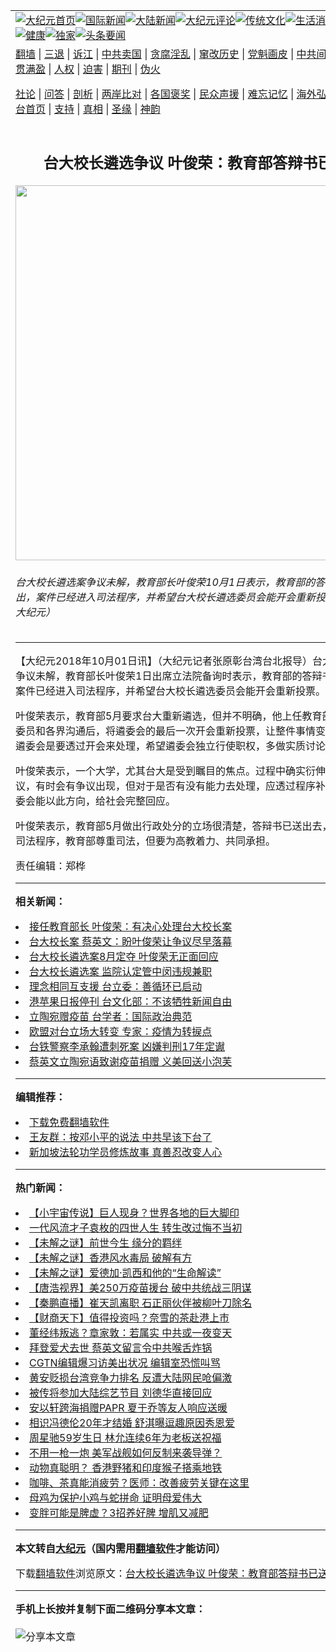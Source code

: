 <a name="1" id="1" target="_blank"></a><span id="1"></span>
<table align=center border="0"><tr><td colspan="2" VALIGN=TOP><a href="https://github.com/wtyoso3338/djy/blob/master/gb/nf1351518.md#1"><img src="https://raw.githubusercontent.com/wtyoso3338/www/master/t/djy/1.jpg" title="大纪元首页" alt="大纪元首页"></a><a href="https://github.com/wtyoso3338/djy/blob/master/gb/n24hr.md#1"><img src="https://raw.githubusercontent.com/wtyoso3338/www/master/t/djy/3.jpg" title="国际新闻" alt="国际新闻"></a><a href="https://github.com/wtyoso3338/djy/blob/master/gb/nsc413.md#1"><img src="https://raw.githubusercontent.com/wtyoso3338/www/master/t/djy/4.jpg" title="大陆新闻" alt="大陆新闻"></a><a href="https://github.com/wtyoso3338/djy/blob/master/gb/news392.md#1"><img src="https://raw.githubusercontent.com/wtyoso3338/www/master/t/djy/5.jpg" title="大纪元评论" alt="大纪元评论"></a><a href="https://github.com/wtyoso3338/djy/blob/master/gb/news2007.md#1"><img src="https://raw.githubusercontent.com/wtyoso3338/www/master/t/djy/6.jpg" title="传统文化" alt="传统文化"></a><a href="https://github.com/wtyoso3338/djy/blob/master/gb/news2008.md#1"><img src="https://raw.githubusercontent.com/wtyoso3338/www/master/t/djy/7.jpg" title="生活消费" alt="生活消费"></a><a href="https://github.com/wtyoso3338/djy/blob/master/gb/ncyule.md#1"><img src="https://raw.githubusercontent.com/wtyoso3338/www/master/t/djy/8.jpg" title="娱乐休闲" alt="娱乐休闲"></a><a href="https://github.com/wtyoso3338/djy/blob/master/gb/nsc1002.md#1"><img src="https://raw.githubusercontent.com/wtyoso3338/www/master/t/djy/9.jpg" title="健康" alt="健康"></a><a href="https://github.com/wtyoso3338/djy/blob/master/gb/nf6092.md#1"><img src="https://raw.githubusercontent.com/wtyoso3338/www/master/t/djy/10a.jpg" title="独家" alt="独家"></a><a href="https://github.com/wtyoso3338/djy/blob/master/gb/nf4514.md#1"><img src="https://raw.githubusercontent.com/wtyoso3338/www/master/t/djy/12a.jpg" title="头条要闻" alt="头条要闻"></a></td></tr>
<tr><td colspan="2" VALIGN=TOP><a target="_blank" href="https://github.com/wtyoso3338/www/blob/master/README.md?zsrh#1">翻墙</a> | <a target="_blank" href="https://github.com/wtyoso3338/djy/blob/master/gb/nf5657.md#1">三退</a> | <a target="_blank" href="https://github.com/wtyoso3338/djy/blob/master/gb/nf6124.md#1">诉江</a> | <a target="_blank" href="https://github.com/wtyoso3338/djy/blob/master/gb/nf1176117.md#1">中共卖国</a> | <a target="_blank" href="https://github.com/wtyoso3338/djy/blob/master/gb/nf5773.md#1">贪腐淫乱</a> | <a target="_blank" href="https://github.com/wtyoso3338/djy/blob/master/gb/nf1176115.md#1">窜改历史</a> | <a target="_blank" href="https://github.com/wtyoso3338/djy/blob/master/gb/nf1176107.md#1">党魁画皮</a> | <a target="_blank" href="https://github.com/wtyoso3338/djy/blob/master/gb/nf1320400.md#1">中共间谍</a> | <a target="_blank" href="https://github.com/wtyoso3338/djy/blob/master/gb/nf1176114.md#1">破坏传统</a> | <a target="_blank" href="https://github.com/wtyoso3338/ntdtv/blob/master/gb/prog447_1.md#1">恶贯满盈</a> | <a target="_blank" href="https://github.com/wtyoso3338/djy/blob/master/gb/ncid278.md#1">人权</a> | <a target="_blank" href="https://github.com/wtyoso3338/djy/blob/master/gb/nf1176111.md#1">迫害</a> | <a target="_blank" href="https://gitlab.com/szzdlab/mh-qikan/blob/master/README.md#1">期刊</a> | <a target="_blank" href="https://github.com/wtyoso3338/djy/blob/master/gb/nf5562.md#1">伪火</a></p><p><a target="_blank" href="https://github.com/wtyoso3338/djy/blob/master/gb/9p.md#1">社论</a> | <a target="_blank" href="https://github.com/wtyoso3338/djy/blob/master/gb/nf4378.md#1">问答</a> | <a target="_blank" href="https://github.com/wtyoso3338/djy/blob/master/gb/nf5792.md#1">剖析</a> | <a target="_blank" href="https://github.com/wtyoso3338/djy/blob/master/gb/nf5735.md#1">两岸比对</a> | <a target="_blank" href="https://github.com/wtyoso3338/djy/blob/master/gb/nf6119.md#1">各国褒奖</a> | <a target="_blank" href="https://github.com/wtyoso3338/djy/blob/master/gb/nf6120.md#1">民众声援</a> | <a target="_blank" href="https://github.com/wtyoso3338/djy/blob/master/gb/nf1188594.md#1">难忘记忆</a> | <a target="_blank" href="https://github.com/wtyoso3338/djy/blob/master/gb/nf3180.md#1">海外弘传</a> | <a target="_blank" href="https://github.com/wtyoso3338/djy/blob/master/gb/nf5410.md#1">万人上访</a> | <a target="_blank" href="https://github.com/wtyoso3338/www/blob/master/README.md?zsrh#1">平台首页</a> | <a target="_blank" href="https://github.com/wtyoso3338/djy/blob/master/gb/nf4386.md#1">支持</a> | <a target="_blank" href="https://github.com/wtyoso3338/djy/blob/master/gb/nf4389.md#1">真相</a> | <a target="_blank" href="https://github.com/wtyoso3338/djy/blob/master/gb/nf5790.md#1">圣缘</a> | <a target="_blank" href="https://github.com/wtyoso3338/djy/blob/master/gb/nf4786.md#1">神韵</a></td></tr>
<tr><td VALIGN=TOP width="626"><h2 align=center>台大校长遴选争议 叶俊荣：教育部答辩书已送出</h2>
<img width="600" src="https://i.epochtimes.com/assets/uploads/2018/10/PO_X8925-600x400.jpg" />
<h6>台大校长遴选案争议未解，教育部长叶俊荣10月1日表示，教育部的答辩书已经送出，案件已经进入司法程序，并希望台大校长遴选委员会能开会重新投票。（陈柏州／大纪元）
</h6>
<hr>
<p>【大纪元2018年10月01日讯】（大纪元记者张原彰台湾台北报导）<ahref="https://github.com/wtyoso3338/djy/blob/master/gb/tag/%E5%8F%B0%E5%A4%A7%E6%A0%A1%E9%95%BF.md#1">台大校长</a><ahref="https://github.com/wtyoso3338/djy/blob/master/gb/tag/%E9%81%B4%E9%80%89.md#1">遴选</a>案争议未解，教育部长<ahref="https://github.com/wtyoso3338/djy/blob/master/gb/tag/%E5%8F%B6%E4%BF%8A%E8%8D%A3.md#1">叶俊荣</a>1日出席立法院备询时表示，教育部的答辩书已经送出，案件已经进入司法程序，并希望<ahref="https://github.com/wtyoso3338/djy/blob/master/gb/tag/%E5%8F%B0%E5%A4%A7%E6%A0%A1%E9%95%BF.md#1">台大校长</a><ahref="https://github.com/wtyoso3338/djy/blob/master/gb/tag/%E9%81%B4%E9%80%89.md#1">遴选</a>委员会能开会重新投票。</p>
<p><ahref="https://github.com/wtyoso3338/djy/blob/master/gb/tag/%E5%8F%B6%E4%BF%8A%E8%8D%A3.md#1">叶俊荣</a>表示，教育部5月要求台大重新遴选，但并不明确，他上任教育部长，与遴选委员和各界沟通后，将遴委会的最后一次开会重新投票，让整件事情变得更具体，但遴委会是要透过开会来处理，希望遴委会独立行使职权，多做实质讨论。</p>
<p>叶俊荣表示，一个大学，尤其台大是受到瞩目的焦点。过程中确实衍伸程序上的争议，有时会有争议出现，但对于是否有没有能力去处理，应透过程序补正，，台大和遴委会能以此方向，给社会完整回应。</p>
<p>叶俊荣表示，教育部5月做出行政处分的立场很清楚，答辩书已送出去，之后还是有司法程序，教育部尊重司法，但要为高教着力、共同承担。</p>
<p>责任编辑：郑桦</p>

<hr>


<strong>相关新闻：</strong>
<li><a href="https://github.com/wtyoso3338/djy/blob/master/gb/18/7/12/n10556883.md#1">接任教育部长 叶俊荣：有决心处理台大校长案</a></li>
<li><a href="https://github.com/wtyoso3338/djy/blob/master/gb/18/7/23/n10583716.md#1">台大校长案  蔡英文：盼叶俊荣让争议尽早落幕</a></li>
<li><a href="https://github.com/wtyoso3338/djy/blob/master/gb/18/8/3/n10612697.md#1">台大校长遴选案8月定夺  叶俊荣无正面回应</a></li>
<li><a href="https://github.com/wtyoso3338/djy/blob/master/gb/18/8/16/n10643390.md#1">台大校长遴选案 监院认定管中闵违规兼职</a></li>
<li><a href="https://github.com/wtyoso3338/djy/blob/master/gb/21/6/23/n13041744.md#1">理念相同互支援  台立委：善循环已启动</a></li>
<li><a href="https://github.com/wtyoso3338/djy/blob/master/gb/21/6/23/n13041746.md#1">港苹果日报停刊 台文化部：不该牺牲新闻自由</a></li>
<li><a href="https://github.com/wtyoso3338/djy/blob/master/gb/21/6/23/n13041748.md#1">立陶宛赠疫苗 台学者：国际政治典范</a></li>
<li><a href="https://github.com/wtyoso3338/djy/blob/master/gb/21/6/23/n13041367.md#1">欧盟对台立场大转变   专家：疫情为转捩点</a></li>
<li><a href="https://github.com/wtyoso3338/djy/blob/master/gb/21/6/23/n13041101.md#1">台铁警察李承翰遭刺死案 凶嫌判刑17年定谳</a></li>
<li><a href="https://github.com/wtyoso3338/djy/blob/master/gb/21/6/23/n13041035.md#1">蔡英文立陶宛语致谢疫苗捐赠 义美回送小泡芙</a></li>
<hr>


<strong>编辑推荐：</strong>
<li><a href="https://github.com/wtyoso3338/www/blob/master/README.md?dfh#1" target="_blank">下载免费翻墙软件</a></li><li><a href="https://github.com/tsiac2612/djy/blob/master/gb/19/2/18/n11052730.md#1" target="_blank">王友群：按邓小平的说法 中共早该下台了</a></li><li><a href="https://github.com/tsiac2612/djy/blob/master/gb/19/1/1/n10946163.md#1" target="_blank">新加坡法轮功学员修炼故事 真善忍改变人心</a></li>
<hr>

<strong>热门新闻：</strong>
<li><a href="https://github.com/wtyoso3338/djy/blob/master/gb/21/6/14/n13021756.md#1">【小宇宙传说】巨人现身？世界各地的巨大脚印</a></li>
<li><a href="https://github.com/wtyoso3338/djy/blob/master/gb/21/6/10/n13011671.md#1">一代风流才子袁枚的四世人生 转生改过悔不当初</a></li>
<li><a href="https://github.com/wtyoso3338/djy/blob/master/gb/21/6/15/n13023853.md#1">【未解之谜】前世今生 缘分的羁绊</a></li>
<li><a href="https://github.com/wtyoso3338/djy/blob/master/gb/21/6/17/n13028994.md#1">【未解之谜】香港风水毒局 破解有方</a></li>
<li><a href="https://github.com/wtyoso3338/djy/blob/master/gb/21/6/17/n13029141.md#1">【未解之谜】爱德加·凯西和他的“生命解读”</a></li>
<li><a href="https://github.com/wtyoso3338/djy/blob/master/gb/21/6/22/n13039409.md#1">【唐浩视界】美250万疫苗援台 破中共统战三阴谋</a></li>
<li><a href="https://github.com/wtyoso3338/djy/blob/master/gb/21/6/22/n13040325.md#1">【秦鹏直播】崔天凯离职 石正丽伙伴被柳叶刀除名</a></li>
<li><a href="https://github.com/wtyoso3338/djy/blob/master/gb/21/6/22/n13040132.md#1">【财商天下】值得投资吗？奈雪的茶赴港上市</a></li>
<li><a href="https://github.com/wtyoso3338/djy/blob/master/gb/21/6/21/n13037328.md#1">董经纬叛逃？章家敦：若属实 中共或一夜变天</a></li>
<li><a href="https://github.com/wtyoso3338/djy/blob/master/gb/21/6/21/n13035669.md#1">拜登爱犬去世 蔡英文留言令中共喉舌炸锅</a></li>
<li><a href="https://github.com/wtyoso3338/djy/blob/master/gb/21/6/21/n13037165.md#1">CGTN编辑爆习访美出状况 编辑室恐慌叫骂</a></li>
<li><a href="https://github.com/wtyoso3338/djy/blob/master/gb/21/6/21/n13037820.md#1">黄安贬损台湾竞争力排名 反遭大陆网民呛偏激</a></li>
<li><a href="https://github.com/wtyoso3338/djy/blob/master/gb/21/6/21/n13037619.md#1">被传将参加大陆综艺节目 刘德华直接回应</a></li>
<li><a href="https://github.com/wtyoso3338/djy/blob/master/gb/21/6/22/n13038775.md#1">安以轩跨海捐赠PAPR  夏于乔等友人响应送暖</a></li>
<li><a href="https://github.com/wtyoso3338/djy/blob/master/gb/21/6/20/n13035251.md#1">相识冯德伦20年才结婚 舒淇曝逗趣原因秀恩爱</a></li>
<li><a href="https://github.com/wtyoso3338/djy/blob/master/gb/21/6/21/n13037497.md#1">周星驰59岁生日 林允连续6年为老板送祝福</a></li>
<li><a href="https://github.com/wtyoso3338/djy/blob/master/gb/21/6/21/n13036686.md#1">不用一枪一炮 美军战舰如何反制来袭导弹？</a></li>
<li><a href="https://github.com/wtyoso3338/djy/blob/master/gb/21/6/21/n13036544.md#1">动物真聪明？ 香港野猪和印度猴子搭乘地铁</a></li>
<li><a href="https://github.com/wtyoso3338/djy/blob/master/gb/21/6/19/n13033696.md#1">咖啡、茶真能消疲劳？医师：改善疲劳关键在这里</a></li>
<li><a href="https://github.com/wtyoso3338/djy/blob/master/gb/21/6/22/n13038598.md#1">母鸡为保护小鸡与蛇拼命 证明母爱伟大</a></li>
<li><a href="https://github.com/wtyoso3338/djy/blob/master/gb/21/6/21/n13037063.md#1">变胖可能是脾虚？3招养好脾 增肌又减肥</a></li>
<hr>

<strong>本文转自<a href="https://www.epochtimes.com">大纪元</a>（国内需用<a href="https://github.com/wtyoso3338/www/blob/master/README.md#8">翻墙软件</a>才能访问）</strong><p>下载<a href="https://github.com/wtyoso3338/www/blob/master/README.md#8">翻墙软件</a>浏览原文：<a href="https://www.epochtimes.com/gb/18/10/1/n10753651.htm">台大校长遴选争议 叶俊荣：教育部答辩书已送出</a></p><hr>

<strong>手机上长按并复制下面二维码分享本文章：</strong><br><br><img src="https://chart.apis.google.com/chart?cht=qr&chs=240x240&choe=UTF-8&chld=M|2&chl=https://github.com/wtyoso3338/djy/blob/master/gb/18/10/1/n10753651.md%231" title="分享本文章"></td><td VALIGN=TOP><a href="https://github.com/wtyoso3338/djy/blob/master/gb/16/1/21/n4622075.md?dfh#1" target="_blank"><img src="https://raw.githubusercontent.com/wtyoso3338/djy/master/gb/300/wei-f1.jpg" title="中共的伪火骗局"  alt="中共的伪火骗局"></a><br><a href="https://github.com/wtyoso3338/www/blob/master/README.md?dfh#9" target="_blank"><img src="https://raw.githubusercontent.com/wtyoso3338/djy/master/gb/300/yong-h.jpg" title="永恒的见证"  alt="永恒的见证"></a><br><a href="https://github.com/wtyoso3338/djy/blob/master/gb/13/9/29/n3974789.md?dfh#1" target="_blank"><img src="https://raw.githubusercontent.com/wtyoso3338/djy/master/gb/300/shang-lnz.jpg" title="善良女子被中共投男牢"  alt="善良女子被中共投男牢"></a><br><a href="https://github.com/wtyoso3338/djy/blob/master/gb/16/3/16/n4663449.md?dfh#1" target="_blank"><img src="https://raw.githubusercontent.com/wtyoso3338/djy/master/gb/300/huo-z3.jpg" title="警卫目击活摘器官"  alt="警卫目击活摘器官"></a><br><a href="https://github.com/wtyoso3338/djy/blob/master/gb/16/8/7/n8177641.md?dfh#1" target="_blank"><img src="https://raw.githubusercontent.com/wtyoso3338/djy/master/gb/300/huo-z4.jpg" title="证人描述活摘恐怖"  alt="证人描述活摘恐怖"></a><br><a href="https://github.com/wtyoso3338/djy/blob/master/gb/10/4/19/n2881569.md?dfh#1" target="_blank"><img src="https://raw.githubusercontent.com/wtyoso3338/djy/master/gb/300/huo-z1.jpg" title="揭开活摘器官黑幕"  alt="揭开活摘器官黑幕"></a><br><a href="https://github.com/wtyoso3338/djy/blob/master/gb/10/11/7/n3077476.md?dfh#1" target="_blank"><img src="https://raw.githubusercontent.com/wtyoso3338/djy/master/gb/300/ma-ks.jpg" title="马克思的成魔之路"  alt="马克思的成魔之路"></a><br><a href="https://github.com/wtyoso3338/djy/blob/master/gb/14/6/9/n4173977.md?dfh#1" target="_blank"><img src="https://raw.githubusercontent.com/wtyoso3338/djy/master/gb/300/chang-zs.jpg" title="藏字石 蕴天机"  alt="藏字石 蕴天机"></a><br><a href="https://github.com/wtyoso3338/djy/blob/master/gb/18/5/10/n10381511.md?dfh#1" target="_blank"><img src="https://raw.githubusercontent.com/wtyoso3338/djy/master/gb/300/st1.jpg" title="关注三亿人三退"  alt="关注三亿人三退"></a><br><a href="https://github.com/wtyoso3338/djy/blob/master/gb/18/3/21/n10237682.md?dfh#1" target="_blank"><img src="https://raw.githubusercontent.com/wtyoso3338/djy/master/gb/300/jie-t.jpg" title="解体中共复兴中华"  alt="解体中共复兴中华"></a><br><a href="https://github.com/wtyoso3338/djy/blob/master/gb/9/2/9/n2422991.md?dfh#1" target="_blank"><img src="https://raw.githubusercontent.com/wtyoso3338/djy/master/gb/300/gao-zs.jpg" title="中共迫害良心律师"  alt="中共迫害良心律师"></a><br><a href="https://github.com/wtyoso3338/djy/blob/master/gb/18/12/9/n10900044.md?dfh#1" target="_blank"><img src="https://raw.githubusercontent.com/wtyoso3338/djy/master/gb/300/sj1.jpg" title="三百多万人举报江泽民"  alt="三百多万人举报江泽民"></a><br><a href="https://github.com/wtyoso3338/djy/blob/master/gb/18/8/28/n10672014.md?dfh#1" target="_blank"><img src="https://raw.githubusercontent.com/wtyoso3338/djy/master/gb/300/sj2.jpg" title="这些官员为何起诉江泽民"  alt="这些官员为何起诉江泽民"></a><br><a href="https://github.com/wtyoso3338/djy/blob/master/gb/8/12/18/n2367165.md?dfh#1" target="_blank"><img src="https://raw.githubusercontent.com/wtyoso3338/djy/master/gb/300/liangan.jpg" title="海峡两岸的强烈对比"  alt="海峡两岸的强烈对比"></a><br><a href="https://github.com/wtyoso3338/djy/blob/master/gb/15/12/10/n4593139.md?dfh#1" target="_blank"><img src="https://raw.githubusercontent.com/wtyoso3338/djy/master/gb/300/jia-ndzl.jpg" title="加拿大总理的贺信"  alt="加拿大总理的贺信"></a><br><a href="https://github.com/wtyoso3338/djy/blob/master/gb/11/6/17/n3289382.md?dfh#1" target="_blank"><img src="https://raw.githubusercontent.com/wtyoso3338/djy/master/gb/300/xiao-wd.jpg" title="探寻真相兼听则明"  alt="探寻真相兼听则明"></a><br><a href="https://github.com/wtyoso3338/djy/blob/master/gb/18/10/27/n10812623.md?dfh#1" target="_blank"><img src="https://raw.githubusercontent.com/wtyoso3338/djy/master/gb/300/yindu.jpg" title="印度媒体报道东方"  alt="印度媒体报道东方"></a><br><a href="https://github.com/wtyoso3338/djy/blob/master/gb/18/6/9/n10469652.md?dfh#1" target="_blank"><img src="https://raw.githubusercontent.com/wtyoso3338/djy/master/gb/300/xie-j.jpg" title="不一样的海外校园"  alt="不一样的海外校园"></a><br><a href="https://github.com/wtyoso3338/djy/blob/master/gb/7/4/5/n1669415.md?dfh#1" target="_blank"><img src="https://raw.githubusercontent.com/wtyoso3338/djy/master/gb/300/li-up.jpg" title="从大师到徒弟的传奇"  alt="从大师到徒弟的传奇"></a><br><a href="https://github.com/wtyoso3338/djy/blob/master/gb/17/5/26/n9191512.md?dfh#1" target="_blank"><img src="https://raw.githubusercontent.com/wtyoso3338/djy/master/gb/300/zfl2.jpg" title="亿万人与东方一本奇书"  alt="亿万人与东方一本奇书"></a><br><a href="https://github.com/wtyoso3338/djy/blob/master/gb/13/11/27/n4020290.md?dfh#1" target="_blank"><img src="https://raw.githubusercontent.com/wtyoso3338/djy/master/gb/300/zhen-h.jpg" title="大陆见不到的震撼场面"  alt="大陆见不到的震撼场面"></a><br><a href="https://github.com/wtyoso3338/djy/blob/master/gb/15/7/17/n4482910.md?dfh#1" target="_blank"><img src="https://raw.githubusercontent.com/wtyoso3338/djy/master/gb/300/dalu-sk.jpg" title="人心向善 大陆当初盛况"  alt="人心向善 大陆当初盛况"></a><br><a href="https://github.com/wtyoso3338/djy/blob/master/gb/19/1/5/n10955468.md?dfh#1" target="_blank"><img src="https://raw.githubusercontent.com/wtyoso3338/djy/master/gb/300/zfl1.jpg" title="追寻真理 这书讲什么"  alt="追寻真理 这书讲什么"></a><br><a href="https://github.com/wtyoso3338/www/blob/master/README.md?dfh#1" target="_blank"><img src="https://raw.githubusercontent.com/wtyoso3338/djy/master/gb/300/fq1.jpg" title="下载免费翻墙软件"  alt="下载免费翻墙软件"></a><br></td></tr></table>
